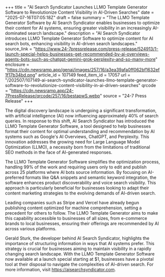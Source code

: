 +++
title = "AI Search Syndicator Launches LLMO Template Generator Software to Revolutionize Content Visibility in AI-Driven Searches"
date = "2025-07-16T07:05:18Z"
draft = false
summary = "The LLMO Template Generator Software by AI Search Syndicator enables businesses to optimize their content for AI systems, ensuring greater visibility in an increasingly AI-dominated search landscape."
description = "AI Search Syndicator introduces LLMO Template Generator Software to optimize content for AI search bots, enhancing visibility in AI-driven search landscapes."
source_link = "https://www.24-7pressrelease.com/press-release/524913/1-launch-special-helps-businesses-get-recommended-by-ai-overviews-agents-bots-such-as-chatgpt-gemini-grok-perplexity-and-so-many-more"
enclosure = "https://cdn.newsramp.app/genai/images/257/16/a3ea39afa0ff062bf1632ef1f17b34bd.png"
article_id = 107149
feed_item_id = 17057
url = "/202507/107149-ai-search-syndicator-launches-llmo-template-generator-software-to-revolutionize-content-visibility-in-ai-driven-searches"
qrcode = "https://cdn.newsramp.app/24-7PressRelease/qrcode/257/16/bestapwS.webp"
source = "24-7 Press Release"
+++

<p>The digital discovery landscape is undergoing a significant transformation, with artificial intelligence (AI) now influencing approximately 40% of search queries. In response to this shift, AI Search Syndicator has introduced the LLMO Template Generator Software, a tool designed to help businesses format their content for optimal understanding and recommendation by AI systems such as Google's AI Overviews, ChatGPT, and Perplexity. This innovation addresses the growing need for Large Language Model Optimization (LLMO), a necessity born from the limitations of traditional SEO methods in the face of AI-generated responses.</p><p>The LLMO Template Generator Software simplifies the optimization process, handling 99% of the work and requiring users only to edit and publish across 25 platforms where AI bots source information. By focusing on AI-preferred formats like Q&A snippets and semantic keyword integration, the software enhances product discoverability and voice search visibility. This approach is particularly beneficial for businesses looking to adapt their content marketing strategies to the evolving demands of AI-driven search.</p><p>Leading companies such as Stripe and Vercel have already begun publishing content optimized for machine comprehension, setting a precedent for others to follow. The LLMO Template Generator aims to make this capability accessible to businesses of all sizes, from e-commerce brands to local businesses, ensuring their offerings are recommended by AI across various platforms.</p><p>Gerald Sturk, the developer behind AI Search Syndicator, highlights the importance of structuring information in ways that AI systems prefer. This strategy is crucial for businesses aiming to maintain visibility in a rapidly changing search landscape. With the LLMO Template Generator Software now available at a launch special starting at $1, businesses have a pivotal tool at their disposal to navigate the complexities of AI-driven search. For more information, visit <a href='https://aisearchsyndicator.com' rel='nofollow' target='_blank'>https://aisearchsyndicator.com</a>.</p>